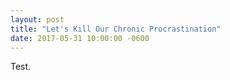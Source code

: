 ```yaml
---
layout: post
title: "Let's Kill Our Chronic Procrastination"
date: 2017-05-31 10:00:00 -0600
---
```


Test.
